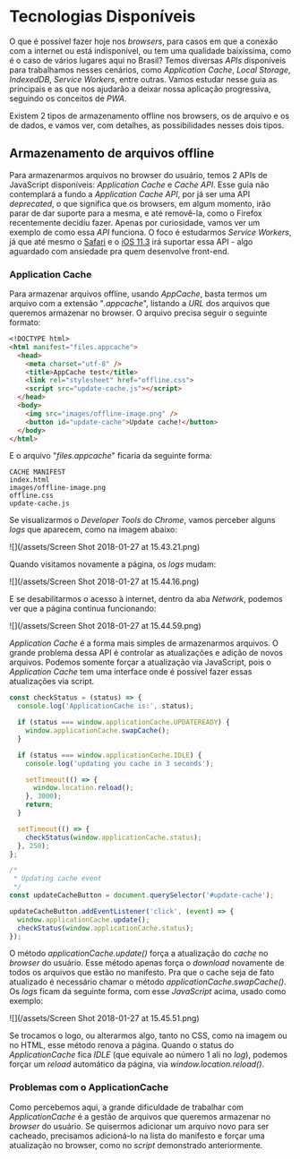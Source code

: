 # Tecnologias Disponíveis

O que é possível fazer hoje nos _browsers_, para casos em que a conexão com a internet ou está indisponível, ou tem uma qualidade baixíssima, como é o caso de vários lugares aqui no Brasil? Temos diversas _APIs_ disponíveis para trabalhamos nesses cenários, como _Application Cache_, _Local Storage_, _IndexedDB_, _Service Workers_, entre outras. Vamos estudar nesse guia as principais e as que nos ajudarão a deixar nossa aplicação progressiva, seguindo os conceitos de _PWA_.

Existem 2 tipos de armazenamento offline nos browsers, os de arquivo e os de dados, e vamos ver, com detalhes, as possibilidades nesses dois tipos.

## Armazenamento de arquivos offline

Para armazenarmos arquivos no browser do usuário, temos 2 APIs de JavaScript disponíveis: _Application Cache_ e _Cache API_. Esse guia não contemplará a fundo a _Application Cache API_, por já ser uma API _deprecated_, o que significa que os browsers, em algum momento, irão parar de dar suporte para a mesma, e até removê-la, como o Firefox recentemente decidiu fazer. Apenas por curiosidade, vamos ver um exemplo de como essa _API_ funciona. O foco é estudarmos _Service Workers_, já que até mesmo o [Safari](https://developer.apple.com/library/content/releasenotes/General/WhatsNewInSafari/Articles/Safari_11_1.html) e o [iOS 11.3](https://webkit.org/blog/8084/release-notes-for-safari-technology-preview-48/) irá suportar essa API - algo aguardado com ansiedade pra quem desenvolve front-end.

### Application Cache

Para armazenar arquivos offline, usando _AppCache_, basta termos um arquivo com a extensão "_.appcache_", listando a _URL_ dos arquivos que queremos armazenar no browser. O arquivo precisa seguir o seguinte formato:

```markdown
<!DOCTYPE html>
<html manifest="files.appcache">
  <head>
    <meta charset="utf-8" />
    <title>AppCache test</title>
    <link rel="stylesheet" href="offline.css">
    <script src="update-cache.js"></script>
  </head>
  <body>
    <img src="images/offline-image.png" />
    <button id="update-cache">Update cache!</button>
  </body>
</html>
```

E o arquivo "_files.appcache_" ficaria da seguinte forma:

```
CACHE MANIFEST
index.html
images/offline-image.png
offline.css
update-cache.js
```

Se visualizarmos o _Developer Tools_ do _Chrome_, vamos perceber alguns _logs_ que aparecem, como na imagem abaixo:

![](/assets/Screen Shot 2018-01-27 at 15.43.21.png)

Quando visitamos novamente a página, os _logs_ mudam:

![](/assets/Screen Shot 2018-01-27 at 15.44.16.png)

E se desabilitarmos o acesso à internet, dentro da aba _Network_, podemos ver que a página continua funcionando:

![](/assets/Screen Shot 2018-01-27 at 15.44.59.png)

_Application Cache_ é a forma mais simples de armazenarmos arquivos. O grande problema dessa API é controlar as atualizações e adição de novos arquivos. Podemos somente forçar a atualização via JavaScript, pois o _Application Cache_ tem uma interface onde é possível fazer essas atualizações via script.

```js
const checkStatus = (status) => {
  console.log('ApplicationCache is:', status);

  if (status === window.applicationCache.UPDATEREADY) {
    window.applicationCache.swapCache();
  }

  if (status === window.applicationCache.IDLE) {
    console.log('updating you cache in 3 seconds');

    setTimeout(() => {
      window.location.reload();
    }, 3000);
    return;
  }

  setTimeout(() => {
    checkStatus(window.applicationCache.status);
  }, 250);
};

/*
 * Updating cache event
 */
const updateCacheButton = document.querySelector('#update-cache');

updateCacheButton.addEventListener('click', (event) => {
  window.applicationCache.update();
  checkStatus(window.applicationCache.status);
});
```

O método _applicationCache.update\(\)_ força a atualização do _cache_ no _browser_ do usuário. Esse método apenas força o _download_ novamente de todos os arquivos que estão no manifesto. Pra que o cache seja de fato atualizado é necessário chamar o método _applicationCache.swapCache\(\)_. Os _logs_ ficam da seguinte forma, com esse _JavaScript_ acima, usado como exemplo:

![](/assets/Screen Shot 2018-01-27 at 15.45.51.png)

Se trocamos o logo, ou alterarmos algo, tanto no CSS, como na imagem ou no HTML, esse método renova a página. Quando o status do _ApplicationCache_ fica _IDLE_ \(que equivale ao número 1 ali no _log_\), podemos forçar um _reload_ automático da página, via _window.location.reload\(\)_.

### Problemas com o ApplicationCache

Como percebemos aqui, a grande dificuldade de trabalhar com _ApplicationCache_ é a gestão de arquivos que queremos armazenar no _browser_ do usuário. Se quisermos adicionar um arquivo novo para ser cacheado, precisamos adicioná-lo na lista do manifesto e forçar uma atualização no browser, como no _script_ demonstrado anteriormente.



